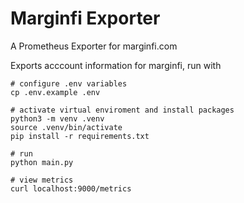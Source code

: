 # Marginfi Exporter
A Prometheus Exporter for marginfi.com

Exports acccount information for marginfi, run with 
```
# configure .env variables 
cp .env.example .env

# activate virtual enviroment and install packages
python3 -m venv .venv 
source .venv/bin/activate
pip install -r requirements.txt

# run 
python main.py

# view metrics 
curl localhost:9000/metrics
```
